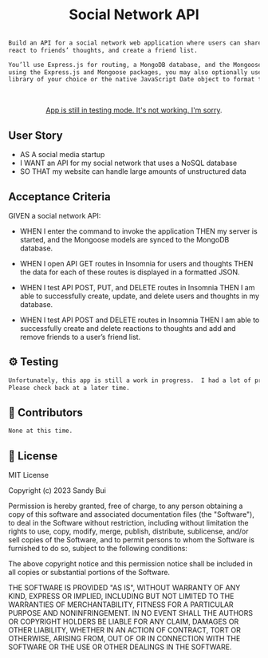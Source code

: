 <h1 align="center">Social Network API</h1>

```sh

Build an API for a social network web application where users can share their thoughts,
react to friends’ thoughts, and create a friend list. 

You’ll use Express.js for routing, a MongoDB database, and the Mongoose ODM. In addition to
using the Express.js and Mongoose packages, you may also optionally use a JavaScript date
library of your choice or the native JavaScript Date object to format timestamps.

```
<br> <!-- Double line break for creating a line break -->

<p align="center"><a href="XXX">App is still in testing mode. It's not working.  I'm sorry</a>.</p>

## User Story

- AS A social media startup
- I WANT an API for my social network that uses a NoSQL database
- SO THAT my website can handle large amounts of unstructured data

## Acceptance Criteria

GIVEN a social network API:

- WHEN I enter the command to invoke the application
  THEN my server is started, and the Mongoose models are synced to the MongoDB database.

- WHEN I open API GET routes in Insomnia for users and thoughts
  THEN the data for each of these routes is displayed in a formatted JSON.

- WHEN I test API POST, PUT, and DELETE routes in Insomnia
  THEN I am able to successfully create, update, and delete users and thoughts in my database.

- WHEN I test API POST and DELETE routes in Insomnia
  THEN I am able to successfully create and delete reactions to thoughts and add and remove friends
  to a user’s friend list.

## ⚙️ Testing

```sh
Unfortunately, this app is still a work in progress.  I had a lot of problems with the app itself.
Please check back at a later time.
```

## 🤝 Contributors

```sh
None at this time.
```

## 📝 License

MIT License

Copyright (c) 2023 Sandy Bui

Permission is hereby granted, free of charge, to any person obtaining a copy of this software and associated documentation files (the "Software"), to deal in the Software without restriction, including without limitation the rights to use, copy, modify, merge, publish, distribute, sublicense, and/or sell copies of the Software, and to permit persons to whom the Software is furnished to do so, subject to the following conditions:

The above copyright notice and this permission notice shall be included in all copies or substantial portions of the Software.

THE SOFTWARE IS PROVIDED "AS IS", WITHOUT WARRANTY OF ANY KIND, EXPRESS OR IMPLIED, INCLUDING BUT NOT LIMITED TO THE WARRANTIES OF MERCHANTABILITY, FITNESS FOR A PARTICULAR PURPOSE AND NONINFRINGEMENT. IN NO EVENT SHALL THE AUTHORS OR COPYRIGHT HOLDERS BE LIABLE FOR ANY CLAIM, DAMAGES OR OTHER LIABILITY, WHETHER IN AN ACTION OF CONTRACT, TORT OR OTHERWISE, ARISING FROM, OUT OF OR IN CONNECTION WITH THE SOFTWARE OR THE USE OR OTHER DEALINGS IN THE SOFTWARE.
